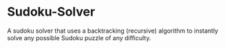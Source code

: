 # Sudoku-Solver
A sudoku solver that uses a backtracking (recursive) algorithm to instantly solve any possible Sudoku puzzle of any difficulty.
